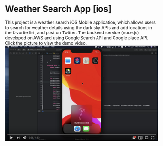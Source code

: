 # Weather Search App [ios]
This project is a weather search iOS Mobile application, which allows users to search for weather details using the dark sky APIs and add locations in the favorite list, and post on Twitter. The backend service (node.js) developed on AWS and using Google Search API and Google place API.
Click the picture to view the demo video.
[![Here is the demo](/video.png)](https://youtu.be/M9scKFjE1aU)
